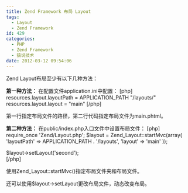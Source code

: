 ```yaml
---
title: Zend Framework 布局 Layout
tags:
  - Layout
  - Zend Framework
id: 429
categories:
  - PHP
  - Zend Framework
  - 猿说技术
date: 2012-03-12 09:54:06
---
```


Zend Layout布局至少有以下几种方法：

**第一种方法：**
在配置文件application.ini中配置：
[php]
resources.layout.layoutPath = APPLICATION_PATH &quot;/layouts/&quot;
resources.layout.layout = &quot;main&quot;
[/php]

第一行指定布局文件的路径，第二行代码指定布局文件为main.phtml。

**第二种方法：**
在public/index.php入口文件中设置布局文件：
[php]
require_once 'Zend/Layout.php';
$layout = Zend_Layout::startMvc(array(
        'layoutPath' =&gt; APPLICATION_PATH . '/layouts',
        'layout' =&gt; 'main' 
));

$layout-&gt;setLayout('second');  
[/php]

使用Zend_Layout::startMvc()指定布局文件夹和布局文件。

还可以使用$layout->setLayout更改布局文件，动态改变布局。
